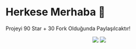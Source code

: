 # Herkese Merhaba 👋

Projeyi 90 Star + 30 Fork Olduğunda Paylaşılcaktır!

<p align="center">
  <a href="https://discord.com/users/576110299929640976"><img src="https://img.shields.io/badge/remornnn%20-7289DA.svg?&style=for-the-badge&logo=discord&logoColor=white"></a>
  <a href="https://github.com/remornxd"><img src="https://img.shields.io/badge/remornn%20-1d202b.svg?&style=for-the-badge&logo=github&logoColor=white"></a>
</p>
